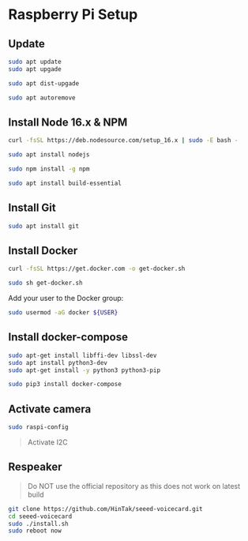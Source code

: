 # Raspberry Pi Setup

## Update

```bash
sudo apt update
sudo apt upgade

sudo apt dist-upgade

sudo apt autoremove
```

## Install Node 16.x & NPM

```bash
curl -fsSL https://deb.nodesource.com/setup_16.x | sudo -E bash -

sudo apt install nodejs

sudo npm install -g npm
```

```bash
sudo apt install build-essential
```

## Install Git

```bash
sudo apt install git
```

## Install Docker

```bash
curl -fsSL https://get.docker.com -o get-docker.sh

sudo sh get-docker.sh
```

Add your user to the Docker group:

```bash
sudo usermod -aG docker ${USER}
```

## Install docker-compose

```bash
sudo apt-get install libffi-dev libssl-dev
sudo apt install python3-dev
sudo apt-get install -y python3 python3-pip

sudo pip3 install docker-compose
```

## Activate camera

```bash
sudo raspi-config
```

> Activate I2C

## Respeaker

> Do NOT use the official repository as this does not work on latest build

```bash
git clone https://github.com/HinTak/seeed-voicecard.git
cd seeed-voicecard
sudo ./install.sh
sudo reboot now
```
